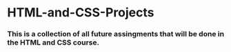 # HTML-and-CSS-Projects
### This is a collection of all future assingments that will be done in the HTML and CSS course.
